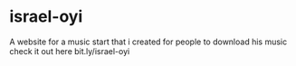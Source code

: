 # israel-oyi
A website for a music start that i created for people to download his music
check it out here 
bit.ly/israel-oyi
